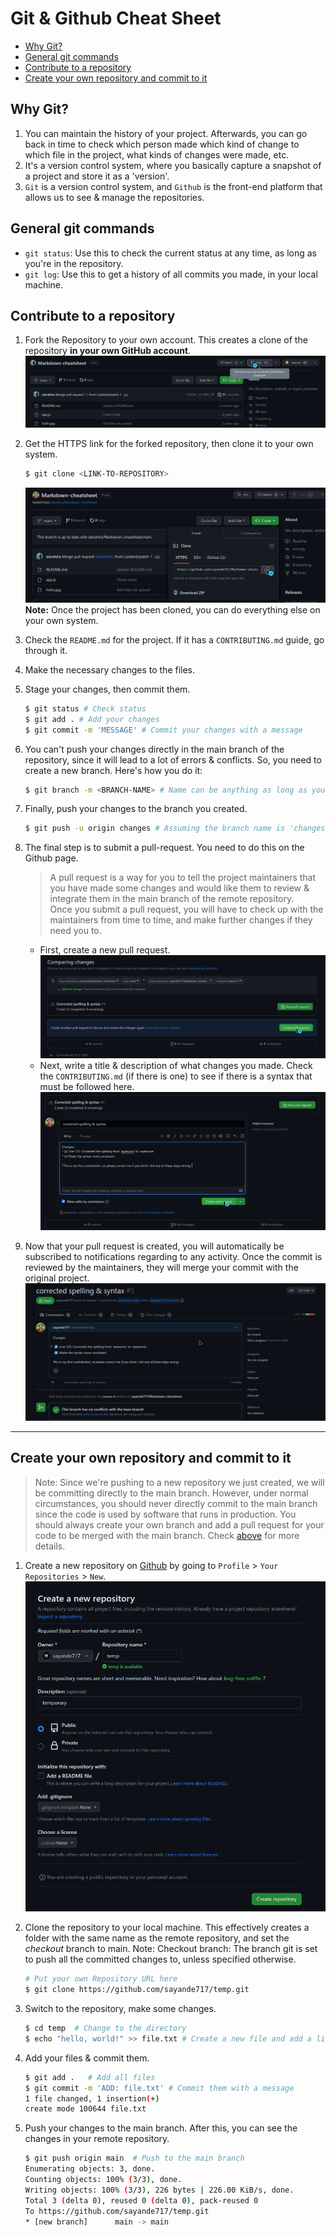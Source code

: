 # **Git & Github** Cheat Sheet
- [Why Git?](#why-git)
- [General git commands](#general-git-commands)
- [Contribute to a repository](#contribute-to-a-repository)
- [Create your own repository and commit to it](#create-your-own-repository-and-commit-to-it)

## Why Git?
1. You can maintain the history of your project. Afterwards, you can go back in time to check which person made which kind of change to which file in the project, what kinds of changes were made, etc.
2. It's a version control system, where you basically capture a snapshot of a project and store it as a 'version'.
3. `Git` is a version control system, and `Github` is the front-end platform that allows us to see & manage the repositories.

## General git commands
- `git status`: Use this to check the current status at any time, as long as you're in the repository.
- `git log`: Use this to get a history of all commits you made, in your local machine.

## Contribute to a repository
1. Fork the Repository to your own account. This creates a clone of the repository **in your own GitHub account**.
   ![Fork](res/00-GitHub-fork.png)

2. Get the HTTPS link for the forked repository, then clone it to your own system. <br>
    ```bash
    $ git clone <LINK-TO-REPOSITORY>
    ```
   ![Clone](res/01-GitHub-clone.png)
   **Note:** Once the project has been cloned, you can do everything else on your own system.

3. Check the `README.md` for the project. If it has a `CONTRIBUTING.md` guide, go through it.

4. Make the necessary changes to the files.

5. Stage your changes, then commit them. <br>
   ```bash
   $ git status # Check status
   $ git add . # Add your changes
   $ git commit -m 'MESSAGE' # Commit your changes with a message
   ```

6. You can't push your changes directly in the main branch of the repository, since it will lead to a lot of errors & conflicts. So, you need to create a new branch. Here's how you do it: <br>
   ```bash
   $ git branch -m <BRANCH-NAME> # Name can be anything as long as you can identify it.
   ```

7. Finally, push your changes to the branch you created. <br>
   ```bash
   $ git push -u origin changes # Assuming the branch name is 'changes'.
   ```

8. The final step is to submit a pull-request. You need to do this on the Github page.
   > A pull request is a way for you to tell the project maintainers that you have made some changes and would like them to review & integrate them in the main branch of the remote repository. <br>
   > Once you submit a pull request, you will have to check up with the maintainers from time to time, and make further changes if they need you to. <br>
   - First, create a new pull request. <br>
   ![PR Create](res/02-GitHub-PR.Create.png) <br>
   - Next, write a title & description of what changes you made. Check the `CONTRIBUTING.md` (if there is one) to see if there is a syntax that must be followed here. <br>
   ![PR Submit](res/03-Github-PR.Submit.png)

9. Now that your pull request is created, you will automatically be subscribed to notifications regarding to any activity. Once the commit is reviewed by the maintainers, they will merge your commit with the original project.
   ![PR Success](res/04-Github-PR.Success.png)

<hr>

## Create your own repository and commit to it
> Note: Since we're pushing to a new repository we just created, we will be committing directly to the main branch. However, under normal circumstances, you should never directly commit to the main branch since the code is used by software that runs in production. You should always create your own branch and add a pull request for your code to be merged with the main branch. Check [above](#contribute-to-a-repository) for more details.

1. Create a new repository on [Github](https://github.com/) by going to `Profile` > `Your Repositories` > `New`.
   <br> ![New Repository prompt](./res/05-Github-New%20Repo.png)

2. Clone the repository to your local machine. This effectively creates a folder with the same name as the remote repository, and set the *checkout* branch to main.
   Note: Checkout branch: The branch git is set to push all the committed changes to, unless specified otherwise.
   ```bash
   # Put your own Repository URL here
   $ git clone https://github.com/sayande717/temp.git
   ```

3. Switch to the repository, make some changes.
   ```bash
   $ cd temp  # Change to the directory
   $ echo "hello, world!" >> file.txt # Create a new file and add a line to it
   ```

4. Add your files & commit them.
   ```bash
   $ git add .   # Add all files
   $ git commit -m 'ADD: file.txt' # Commit them with a message
   1 file changed, 1 insertion(+)
   create mode 100644 file.txt
   ```

5. Push your changes to the main branch. After this, you can see the changes in your remote repository.
   ```bash
   $ git push origin main  # Push to the main branch
   Enumerating objects: 3, done.
   Counting objects: 100% (3/3), done.
   Writing objects: 100% (3/3), 226 bytes | 226.00 KiB/s, done.
   Total 3 (delta 0), reused 0 (delta 0), pack-reused 0
   To https://github.com/sayande717/temp.git
   * [new branch]      main -> main
   ```
